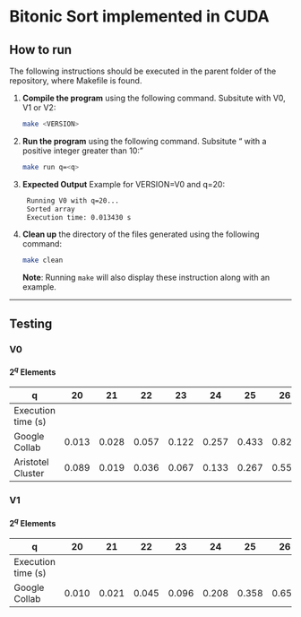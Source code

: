 # Bitonic Sort implemented in CUDA

## How to run
The following instructions should be executed in the parent folder of the repository, where Makefile is found.

1. **Compile the program** using the following command. Subsitute <VERSION> with V0, V1 or V2:
    ```bash
    make <VERSION>
    ```

2. **Run the program** using the following command. Subsitute <q> with a positive integer greater than 10:
    ```bash
    make run q=<q>
    ```

3. **Expected Output** Example for VERSION=V0 and q=20:
   ```bash
    Running V0 with q=20...
    Sorted array
    Execution time: 0.013430 s
   ```

4. **Clean up** the directory of the files generated using the following command:
    ```bash
    make clean
    ```

   **Note**: Running  ```make``` will also display these instruction along with an example.

---

## Testing

###  V0 
#### $2^q$ Elements

q                  |     20     | 	21       | 	22      |    23	       |   24      |  25       |  26       |  27     |
-------------------|------------|------------|----------|--------------|-----------|-----------|-----------|---------| 
Execution time (s) |
Google Collab      | 0.013      |	0.028      | 0.057    |  0.122       |  0.257    |  0.433    |  0.823    | 1.677   |
Aristotel Cluster  | 0.089       |	0.019    | 0.036    |  0.067       |  0.133    |  0.267    |  0.552    | 1.269   |


###  V1
#### $2^q$ Elements

q                  |     20     | 	21       | 	22      |    23	       |   24      |  25       |  26       |  27     |
-------------------|------------|------------|----------|--------------|-----------|-----------|-----------|---------| 
Execution time (s) |
Google Collab      | 0.010      |	0.021      | 0.045    |  0.096       |  0.208    |  0.358    |  0.650    | 1.262 |
